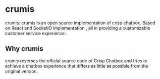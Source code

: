 # crumis
crumis: crumis is an open source implementation of crisp chatbox. Based on React and SocketIO implementation , all in providing a customizable customer service experience .

## Why crumis
crumis reverses the official source code of Crisp Chatbox and tries to achieve a chatbox experience that differs as little as possible from the original version.
